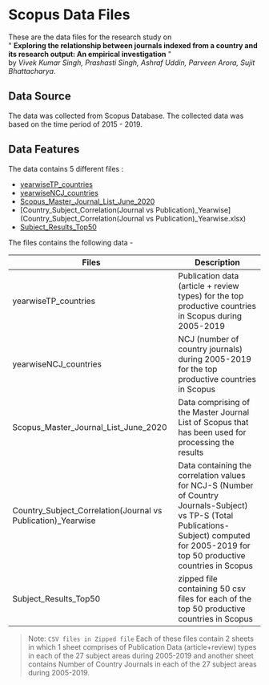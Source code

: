 # Scopus Data Files

These are the data files for the research study on
<br>"
**Exploring the relationship between journals indexed from a country and its research output: An empirical investigation** " <br>
by _Vivek Kumar Singh, Prashasti Singh, Ashraf Uddin, Parveen Arora, Sujit Bhattacharya_.

## Data Source

The data was collected from Scopus Database. The collected data was based on the time period of 2015 - 2019.

## Data Features

The data contains 5 different files :

- [yearwiseTP_countries](yearwiseTP_countries.xlsx)
- [yearwiseNCJ_countries](yearwiseNCJ_countries.xlsx)
- [Scopus_Master_Journal_List_June_2020](Scopus_Master_Journal_List_June_2020.xlsx)
- [Country_Subject_Correlation(Journal vs Publication)\_Yearwise](Country_Subject_Correlation(Journal vs Publication)_Yearwise.xlsx)
- [Subject_Results_Top50](Subject_Results_Top50.zip)

The files contains the following data -

| Files                | Description                               |
| -------------------- | ----------------------------------------- |
| yearwiseTP_countries | Publication data (article + review types) for the top productive countries in Scopus during 2005-2019 |
| yearwiseNCJ_countries |  NCJ (number of country journals) during 2005-2019 for the top productive countries in Scopus |
|Scopus_Master_Journal_List_June_2020 | Data comprising of the Master Journal List of Scopus that has been used for processing the results |
| Country_Subject_Correlation(Journal vs Publication)\_Yearwise | Data containing the correlation values for NCJ-S (Number of Country Journals-Subject) vs TP-S (Total Publications-Subject) computed for 2005-2019 for top 50 productive countries in Scopus|
| Subject_Results_Top50 | zipped file containing 50 csv files for each of the top 50 productive countries in Scopus |

> Note: `CSV files in Zipped file` Each of these files contain 2 sheets in which 1 sheet comprises of Publication Data (article+review) types in each of the 27 subject areas during 2005-2019 and another sheet contains Number of Country Journals in each of the 27 subject areas during 2005-2019.
